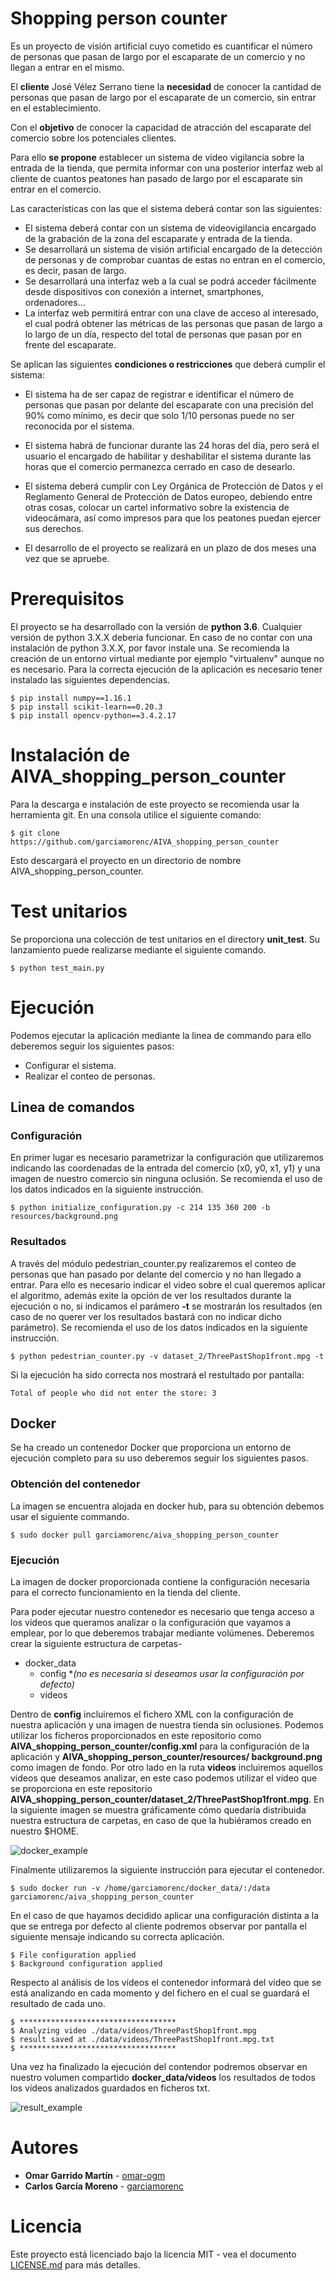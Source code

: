 # Shopping person counter

Es un proyecto de visión artificial cuyo cometido es cuantificar el número de personas que pasan de largo por el escaparate de un comercio y no llegan a entrar en el mismo.

El **cliente** José Vélez Serrano tiene la **necesidad** de conocer la cantidad de personas que pasan
de largo por el escaparate de un comercio, sin entrar en el establecimiento. 

Con el **objetivo** de conocer la capacidad de atracción del escaparate del comercio sobre los potenciales clientes.

Para ello **se propone** establecer un sistema de video vigilancia sobre la entrada de la tienda, que permita informar con una posterior interfaz web al cliente de cuantos peatones han pasado de largo por el escaparate sin entrar en el comercio.


Las características con las que el sistema deberá contar son las siguientes:

- El sistema deberá contar con un sistema de videovigilancia encargado de la grabación de la zona del escaparate y
entrada de la tienda.
- Se desarrollará un sistema de visión artificial encargado de la detección de personas y de comprobar cuantas de
estas no entran en el comercio, es decir, pasan de largo.
- Se desarrollará una interfaz web a la cual se podrá acceder fácilmente desde dispositivos con conexión a internet,
smartphones, ordenadores…
- La interfaz web permitirá entrar con una clave de acceso al interesado, el cual podrá obtener las métricas de las
personas que pasan de largo a lo largo de un día, respecto del total de personas que pasan por en frente del
escaparate.

Se aplican las siguientes **condiciones o restricciones** que deberá cumplir el sistema:

- El sistema ha de ser capaz de registrar e identificar el número de personas que pasan por delante del escaparate
con una precisión del 90% como mínimo, es decir que solo 1/10 personas puede no ser reconocida por el sistema.

- El sistema habrá de funcionar durante las 24 horas del día, pero será el usuario el encargado de habilitar y
deshabilitar el sistema durante las horas que el comercio permanezca cerrado en caso de desearlo.
- El sistema deberá cumplir con Ley Orgánica de Protección de Datos y el Reglamento General de Protección de
Datos europeo, debiendo entre otras cosas, colocar un cartel informativo sobre la existencia de videocámara, así
como impresos para que los peatones puedan ejercer sus derechos.
- El desarrollo de el proyecto se realizará en un plazo de dos meses una vez que se apruebe.

# Prerequisitos

El proyecto se ha desarrollado con la versión de **python 3.6**. Cualquier versión de python 3.X.X deberia funcionar.
En caso de no contar con una instalación de python 3.X.X, por favor instale una.
Se recomienda la creación de un entorno virtual mediante por ejemplo "virtualenv" aunque no es necesario.
Para la correcta ejecución de la aplicación es necesario tener instalado las siguientes dependencias.

```
$ pip install numpy==1.16.1
$ pip install scikit-learn==0.20.3
$ pip install opencv-python==3.4.2.17
```
# Instalación de AIVA_shopping_person_counter

Para la descarga e instalación de este proyecto se recomienda usar la herramienta git. En una consola utilice el siguiente comando:

```
$ git clone https://github.com/garciamorenc/AIVA_shopping_person_counter
```
 Esto descargará el proyecto en un directorio de nombre AIVA_shopping_person_counter.


# Test unitarios

Se proporciona una colección de test unitarios en el directory **unit_test**. Su lanzamiento puede realizarse mediante el siguiente comando.

``$ python test_main.py``

# Ejecución

Podemos ejecutar la aplicación mediante la linea de commando para ello deberemos seguir los siguientes pasos:

* Configurar el sistema.
* Realizar el conteo de personas.

## Linea de comandos

### Configuración
En primer lugar es necesario parametrizar la configuración que utilizaremos indicando las coordenadas de la entrada del comercio (x0, y0, x1, y1) y una imagen de nuestro comercio sin ninguna oclusión. Se recomienda el uso de los datos indicados en la siguiente instrucción.

``$ python initialize_configuration.py -c 214 135 360 200 -b resources/background.png``


### Resultados
A través del módulo pedestrian_counter.py realizaremos el conteo de personas que han pasado por delante del comercio y no han llegado a entrar. Para ello es necesario indicar el video sobre el cual queremos aplicar el algoritmo, además exite la opción de ver los resultados durante la ejecución o no, si indicamos el parámero **-t** se mostrarán los resultados (en caso de no querer ver los resultados bastará con no indicar dicho parámetro). Se recomienda el uso de los datos indicados en la siguiente instrucción.

``$ python pedestrian_counter.py -v dataset_2/ThreePastShop1front.mpg -t``

Si la ejecución ha sido correcta nos mostrará el restultado por pantalla:

``Total of people who did not enter the store: 3``


## Docker
Se ha creado un contenedor Docker que proporciona un entorno de ejecución completo para su uso deberemos seguir los siguientes pasos.

### Obtención del contenedor
La imagen se encuentra alojada en docker hub, para su obtención debemos usar el siguiente commando.

``$ sudo docker pull garciamorenc/aiva_shopping_person_counter``

### Ejecución
La imagen de docker proporcionada contiene la configuración necesaria para el correcto funcionamiento en la tienda del cliente.

Para poder ejecutar nuestro contenedor es necesario que tenga acceso a los vídeos que queramos analizar o la configuración que vayamos a emplear, por lo que deberemos trabajar mediante volúmenes. Deberemos crear la siguiente estructura de carpetas-

- docker_data
    - config **(no es necesaria si deseamos usar la configuración por defecto)*
    - videos

Dentro de **config** incluiremos el fichero XML con la configuración de nuestra aplicación y una imagen de nuestra tienda sin oclusiones. Podemos utilizar los ficheros proporcionados en este repositorio como **AIVA_shopping_person_counter/config.xml** para la configuración de la aplicación y **AIVA_shopping_person_counter/resources/
background.png** como imagen de fondo. Por otro lado en la ruta **videos** incluiremos aquellos videos que deseamos analizar, en este caso podemos utilizar el video que se proporciona en este repositorio **AIVA_shopping_person_counter/dataset_2/ThreePastShop1front.mpg**. En la siguiente imagen se muestra gráficamente cómo quedaría distribuida nuestra estructura de carpetas, en caso de que la hubiéramos creado en nuestro $HOME.

![docker_example](https://i.imgur.com/z3Jy2Rh.png)

Finalmente utilizaremos la siguiente instrucción para ejecutar el contenedor.

``$ sudo docker run -v /home/garciamorenc/docker_data/:/data garciamorenc/aiva_shopping_person_counter``

En el caso de que hayamos decidido aplicar una configuración distinta a la que se entrega por defecto al cliente podremos observar por pantalla el siguiente mensaje indicando su correcta aplicación.

```
$ File configuration applied
$ Background configuration applied
```

Respecto al análisis de los vídeos el contenedor informará del video que se está analizando en cada momento y del fichero en el cual se guardará el resultado de cada uno.

```
$ ***********************************
$ Analyzing video ./data/videos/ThreePastShop1front.mpg
$ result saved at ./data/videos/ThreePastShop1front.mpg.txt
$ ***********************************
```

Una vez ha finalizado la ejecución del contendor podremos observar en nuestro volumen compartido **docker_data/videos** los resultados de todos los vídeos analizados guardados en ficheros txt.

![result_example](https://i.imgur.com/0W8t5Eo.png)

# Autores

* **Omar Garrido Martín** - [omar-ogm](https://github.com/omar-ogm)
* **Carlos García Moreno** - [garciamorenc](https://github.com/garciamorenc)

# Licencia

Este proyecto está licenciado bajo la licencia MIT - vea el documento [LICENSE.md](LICENSE) para más detalles.
